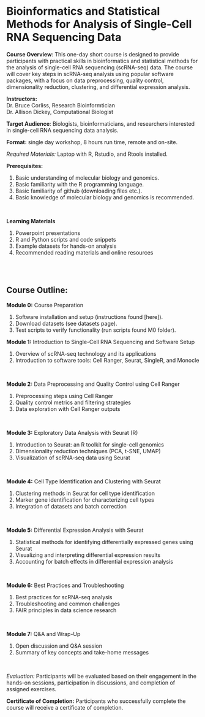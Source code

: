 # Bioinformatics and Statistical Methods for Analysis of Single-Cell RNA Sequencing Data

**Course Overview**: This one-day short course is designed to provide participants with practical skills in bioinformatics and statistical methods for the analysis of single-cell RNA sequencing (scRNA-seq) data. The course will cover key steps in scRNA-seq analysis using popular software packages, with a focus on data preprocessing, quality control, dimensionality reduction, clustering, and differential expression analysis.

**Instructors:**  
Dr. Bruce Corliss, Research Bioinformtician  
Dr. Allison Dickey, Computational Biologist  

**Target Audience**: Biologists, bioinformaticians, and researchers interested in single-cell RNA sequencing data analysis. 
<br/>  
  
**Format:** single day workshop, 8 hours run time, remote and on-site.
<br/>  
  
_Required Materials:_
Laptop with R, Rstudio, and Rtools installed.
<br/>
  
**Prerequisites:**
1. Basic understanding of molecular biology and genomics.
2. Basic familiarity with the R programming language.
3. Basic familiarity of github (downloading files etc.).
4. Basic knowledge of molecular biology and genomics is recommended.
<br/>  

**Learning Materials**
1. Powerpoint presentations
2. R and Python scripts and code snippets
3. Example datasets for hands-on analysis
4. Recommended reading materials and online resources
<br/>
<br/>
  
## Course Outline:

**Module 0:** Course Preparation
1. Software installation and setup (instructions found [here]).
2. Download datasets (see datasets page).
3. Test scripts to verify functionality (run scripts found M0 folder).
  
**Module 1:** Introduction to Single-Cell RNA Sequencing and Software Setup
1. Overview of scRNA-seq technology and its applications
2. Introduction to software tools: Cell Ranger, Seurat, SingleR, and Monocle

<br/>

**Module 2:** Data Preprocessing and Quality Control using Cell Ranger
1. Preprocessing steps using Cell Ranger
2. Quality control metrics and filtering strategies
3. Data exploration with Cell Ranger outputs
<br/>

**Module 3:** Exploratory Data Analysis with Seurat (R)
1. Introduction to Seurat: an R toolkit for single-cell genomics
2. Dimensionality reduction techniques (PCA, t-SNE, UMAP)
3. Visualization of scRNA-seq data using Seurat
<br/>

**Module 4:** Cell Type Identification and Clustering with Seurat
1. Clustering methods in Seurat for cell type identification
2. Marker gene identification for characterizing cell types
3. Integration of datasets and batch correction
<br/>

**Module 5:** Differential Expression Analysis with Seurat
1. Statistical methods for identifying differentially expressed genes using Seurat
2. Visualizing and interpreting differential expression results
3. Accounting for batch effects in differential expression analysis
<br/>

**Module 6:** Best Practices and Troubleshooting
1. Best practices for scRNA-seq analysis
2. Troubleshooting and common challenges
3. FAIR principles in data science research
<br/>

**Module 7:** Q&A and Wrap-Up
1. Open discussion and Q&A session
2. Summary of key concepts and take-home messages
<br/>



_Evaluation:_ Participants will be evaluated based on their engagement in the hands-on sessions, participation in discussions, and completion of assigned exercises.
<br/>

**Certificate of Completion:** Participants who successfully complete the course will receive a certificate of completion.
